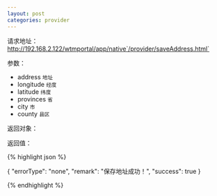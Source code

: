 ```yaml
---
layout: post
categories: provider
---
```

请求地址：http://192.168.2.122/wtmportal/app/native`/provider/saveAddress.html`

参数：

- address  `地址`
- longitude `经度`
- latitude `纬度`
- provinces `省`
- city `市`
- county `县区`

返回对象：


返回值：

{% highlight json %}

{
    "errorType": "none",
    "remark": "保存地址成功！",
    "success": true
}

{% endhighlight %}

